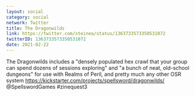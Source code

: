 ```yaml
---
layout: social
category: social
network: Twitter
title: The Dragonwilds
link: https://twitter.com/steinea/status/1363733573350531072
twitterID: 1363733573350531072
date: 2021-02-22
---
```


The Dragonwilds includes a "densely populated hex crawl that your group can spend dozens of sessions exploring" and "a bunch of neat, old-school dungeons" for use with Realms of Peril, and pretty much any other OSR system <https://kickstarter.com/projects/spellsword/dragonwilds/> @SpellswordGames #zinequest3
